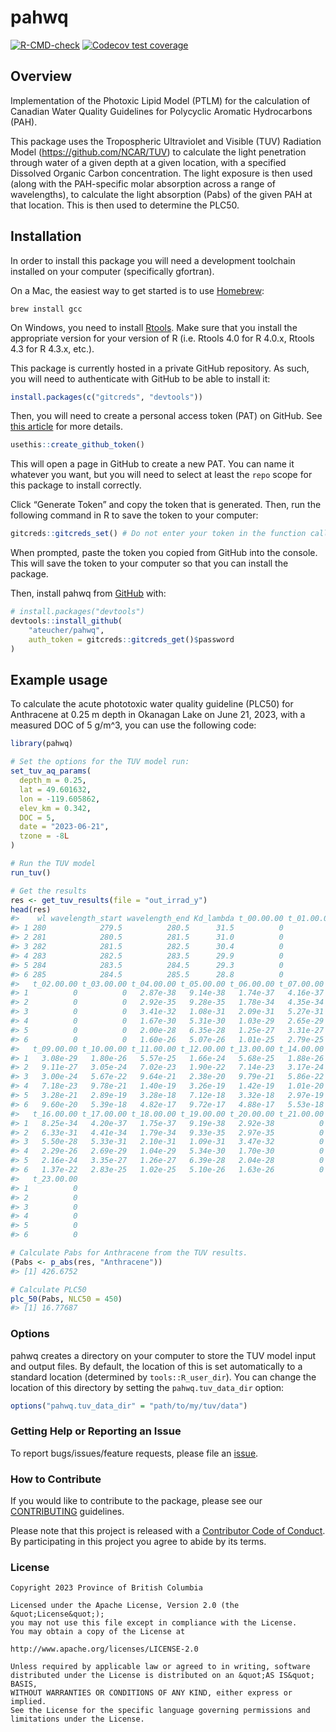 
<!--
Copyright 2023 Province of British Columbia
&#10;Licensed under the Apache License, Version 2.0 (the "License");
you may not use this file except in compliance with the License.
You may obtain a copy of the License at
&#10;http://www.apache.org/licenses/LICENSE-2.0
&#10;Unless required by applicable law or agreed to in writing, software distributed under the License is distributed on an "AS IS" BASIS,
WITHOUT WARRANTIES OR CONDITIONS OF ANY KIND, either express or implied.
See the License for the specific language governing permissions and limitations under the License.
-->
<!-- README.md is generated from README.Rmd. Please edit that file -->

# pahwq

<!-- badges: start -->

[![R-CMD-check](https://github.com/ateucher/pahwq/actions/workflows/R-CMD-check.yaml/badge.svg)](https://github.com/ateucher/pahwq/actions/workflows/R-CMD-check.yaml)
[![Codecov test
coverage](https://codecov.io/gh/ateucher/pahwq/branch/main/graph/badge.svg)](https://app.codecov.io/gh/ateucher/pahwq?branch=main)
<!-- badges: end -->

## Overview

Implementation of the Photoxic Lipid Model (PTLM) for the calculation of
Canadian Water Quality Guidelines for Polycyclic Aromatic Hydrocarbons
(PAH).

This package uses the Tropospheric Ultraviolet and Visible (TUV)
Radiation Model (<https://github.com/NCAR/TUV>) to calculate the light
penetration through water of a given depth at a given location, with a
specified Dissolved Organic Carbon concentration. The light exposure is
then used (along with the PAH-specific molar absorption across a range
of wavelengths), to calculate the light absorption (Pabs) of the given
PAH at that location. This is then used to determine the PLC50.

## Installation

In order to install this package you will need a development toolchain
installed on your computer (specifically gfortran).

On a Mac, the easiest way to get started is to use
[Homebrew](https://brew.sh/):

    brew install gcc

On Windows, you need to install
[Rtools](https://cran.r-project.org/bin/windows/Rtools/). Make sure that
you install the appropriate version for your version of R (i.e. Rtools
4.0 for R 4.0.x, Rtools 4.3 for R 4.3.x, etc.).

This package is currently hosted in a private GitHub repository. As
such, you will need to authenticate with GitHub to be able to install
it:

``` r
install.packages(c("gitcreds", "devtools"))
```

Then, you will need to create a personal access token (PAT) on GitHub.
See [this article](https://happygitwithr.com/https-pat) for more
details.

``` r
usethis::create_github_token()
```

This will open a page in GitHub to create a new PAT. You can name it
whatever you want, but you will need to select at least the `repo` scope
for this package to install correctly.

Click “Generate Token” and copy the token that is generated. Then, run
the following command in R to save the token to your computer:

``` r
gitcreds::gitcreds_set() # Do not enter your token in the function call, you will be prompted for it.
```

When prompted, paste the token you copied from GitHub into the console.
This will save the token to your computer so that you can install the
package.

Then, install pahwq from [GitHub](https://github.com/) with:

``` r
# install.packages("devtools")
devtools::install_github(
    "ateucher/pahwq", 
    auth_token = gitcreds::gitcreds_get()$password
)
```

## Example usage

To calculate the acute phototoxic water quality guideline (PLC50) for
Anthracene at 0.25 m depth in Okanagan Lake on June 21, 2023, with a
measured DOC of 5 g/m^3, you can use the following code:

``` r
library(pahwq)

# Set the options for the TUV model run:
set_tuv_aq_params(
  depth_m = 0.25,
  lat = 49.601632,
  lon = -119.605862,
  elev_km = 0.342,
  DOC = 5,
  date = "2023-06-21",
  tzone = -8L
)

# Run the TUV model
run_tuv()

# Get the results
res <- get_tuv_results(file = "out_irrad_y")
head(res)
#>    wl wavelength_start wavelength_end Kd_lambda t_00.00.00 t_01.00.00
#> 1 280            279.5          280.5      31.5          0          0
#> 2 281            280.5          281.5      31.0          0          0
#> 3 282            281.5          282.5      30.4          0          0
#> 4 283            282.5          283.5      29.9          0          0
#> 5 284            283.5          284.5      29.3          0          0
#> 6 285            284.5          285.5      28.8          0          0
#>   t_02.00.00 t_03.00.00 t_04.00.00 t_05.00.00 t_06.00.00 t_07.00.00 t_08.00.00
#> 1          0          0   2.87e-38   9.14e-38   1.74e-37   4.16e-37   7.37e-34
#> 2          0          0   2.92e-35   9.28e-35   1.78e-34   4.35e-34   5.71e-31
#> 3          0          0   3.41e-32   1.08e-31   2.09e-31   5.27e-31   5.02e-28
#> 4          0          0   1.67e-30   5.31e-30   1.03e-29   2.65e-29   2.10e-26
#> 5          0          0   2.00e-28   6.35e-28   1.25e-27   3.31e-27   2.02e-24
#> 6          0          0   1.60e-26   5.07e-26   1.01e-25   2.79e-25   1.28e-22
#>   t_09.00.00 t_10.00.00 t_11.00.00 t_12.00.00 t_13.00.00 t_14.00.00 t_15.00.00
#> 1   3.08e-29   1.80e-26   5.57e-25   1.66e-24   5.68e-25   1.88e-26   3.30e-29
#> 2   9.11e-27   3.05e-24   7.02e-23   1.90e-22   7.14e-23   3.17e-24   9.71e-27
#> 3   3.00e-24   5.67e-22   9.64e-21   2.38e-20   9.79e-21   5.86e-22   3.17e-24
#> 4   7.18e-23   9.78e-21   1.40e-19   3.26e-19   1.42e-19   1.01e-20   7.57e-23
#> 5   3.28e-21   2.89e-19   3.28e-18   7.12e-18   3.32e-18   2.97e-19   3.44e-21
#> 6   9.60e-20   5.39e-18   4.82e-17   9.72e-17   4.88e-17   5.53e-18   1.00e-19
#>   t_16.00.00 t_17.00.00 t_18.00.00 t_19.00.00 t_20.00.00 t_21.00.00 t_22.00.00
#> 1   8.25e-34   4.20e-37   1.75e-37   9.19e-38   2.92e-38          0          0
#> 2   6.33e-31   4.41e-34   1.79e-34   9.33e-35   2.97e-35          0          0
#> 3   5.50e-28   5.33e-31   2.10e-31   1.09e-31   3.47e-32          0          0
#> 4   2.29e-26   2.69e-29   1.04e-29   5.34e-30   1.70e-30          0          0
#> 5   2.16e-24   3.35e-27   1.26e-27   6.39e-28   2.04e-28          0          0
#> 6   1.37e-22   2.83e-25   1.02e-25   5.10e-26   1.63e-26          0          0
#>   t_23.00.00
#> 1          0
#> 2          0
#> 3          0
#> 4          0
#> 5          0
#> 6          0

# Calculate Pabs for Anthracene from the TUV results.
(Pabs <- p_abs(res, "Anthracene"))
#> [1] 426.6752

# Calculate PLC50
plc_50(Pabs, NLC50 = 450)
#> [1] 16.77687
```

### Options

pahwq creates a directory on your computer to store the TUV model input
and output files. By default, the location of this is set automatically
to a standard location (determined by `tools::R_user_dir`). You can
change the location of this directory by setting the
`pahwq.tuv_data_dir` option:

``` r
options("pahwq.tuv_data_dir" = "path/to/my/tuv/data")
```

### Getting Help or Reporting an Issue

To report bugs/issues/feature requests, please file an
[issue](https://github.com/bcgov/pahwq/issues/).

### How to Contribute

If you would like to contribute to the package, please see our
[CONTRIBUTING](CONTRIBUTING.md) guidelines.

Please note that this project is released with a [Contributor Code of
Conduct](CODE_OF_CONDUCT.md). By participating in this project you agree
to abide by its terms.

### License

    Copyright 2023 Province of British Columbia

    Licensed under the Apache License, Version 2.0 (the &quot;License&quot;);
    you may not use this file except in compliance with the License.
    You may obtain a copy of the License at

    http://www.apache.org/licenses/LICENSE-2.0

    Unless required by applicable law or agreed to in writing, software distributed under the License is distributed on an &quot;AS IS&quot; BASIS,
    WITHOUT WARRANTIES OR CONDITIONS OF ANY KIND, either express or implied.
    See the License for the specific language governing permissions and limitations under the License.

